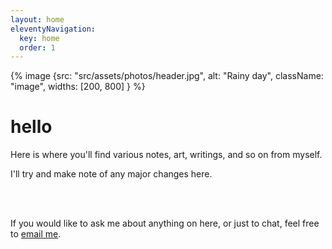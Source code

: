 ```yaml
---
layout: home
eleventyNavigation:
  key: home
  order: 1
---
```

{% image {src: "src/assets/photos/header.jpg", alt: "Rainy day", className: "image", widths: [200, 800] } %}

# hello
Here is where you'll find various notes, art, writings, and so on from myself.

I'll try and make note of any major changes here.


<br>
<br>

If you would like to ask me about anything on here, or just to chat, feel free to [email me](mailto:writer@oddduck.aleeas.com).


